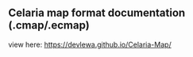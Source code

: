## Celaria map format documentation (.cmap/.ecmap)

view here:
https://devlewa.github.io/Celaria-Map/
